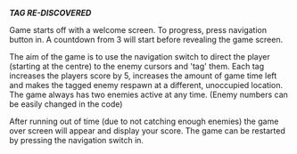 ***TAG RE-DISCOVERED***

Game starts off with a welcome screen. To progress, press navigation button in.
A countdown from 3 will start before revealing the game screen.

The aim of the game is to use the navigation switch to direct the player
(starting at the centre) to the enemy cursors and 'tag' them. Each tag increases
 the players score by 5, increases the amount of game time left and makes the
 tagged enemy respawn at a different, unoccupied location. The game always has two
 enemies active at any time. (Enemy numbers can be easily changed in the code)

 After running out of time (due to not catching enough enemies) the game over
 screen will appear and display your score. The game can be restarted by
 pressing the navigation switch in.
